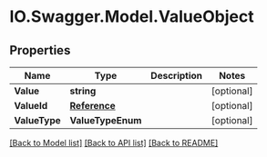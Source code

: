 # IO.Swagger.Model.ValueObject
## Properties

Name | Type | Description | Notes
------------ | ------------- | ------------- | -------------
**Value** | **string** |  | [optional] 
**ValueId** | [**Reference**](Reference.md) |  | [optional] 
**ValueType** | **ValueTypeEnum** |  | [optional] 

[[Back to Model list]](../README.md#documentation-for-models) [[Back to API list]](../README.md#documentation-for-api-endpoints) [[Back to README]](../README.md)

